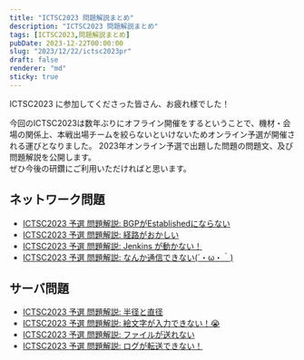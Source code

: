 ```yaml
---
title: "ICTSC2023 問題解説まとめ"
description: "ICTSC2023 問題解説まとめ"
tags: [ICTSC2023,問題解説まとめ]
pubDate: 2023-12-22T00:00:00
slug: "2023/12/22/ictsc2023pr"
draft: false
renderer: "md"
sticky: true
---
```


ICTSC2023 に参加してくださった皆さん、お疲れ様でした！

今回のICTSC2023は数年ぶりにオフライン開催をするということで、機材・会場の関係上、本戦出場チームを絞らないといけないためオンライン予選が開催される運びとなりました。
2023年オンライン予選で出題した問題の問題文、及び問題解説を公開します。  
ぜひ今後の研鑽にご利用いただければと思います。

## ネットワーク問題

- [ICTSC2023 予選 問題解説: BGPがEstablishedにならない](./aoi)
- [ICTSC2023 予選 問題解説: 経路がおかしい](./dif)
- [ICTSC2023 予選 問題解説: Jenkins が動かない！](./kob)
- [ICTSC2023 予選 問題解説: なんか通信できない(´・ω・｀)](./ulg)

## サーバ問題

- [ICTSC2023 予選 問題解説: 半径と直径](./dra)
- [ICTSC2023 予選 問題解説: 絵文字が入力できない！😭](./nao)
- [ICTSC2023 予選 問題解説: ファイルが送れない](./plp)
- [ICTSC2023 予選 問題解説: ログが転送できない！](./sif)
